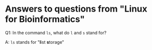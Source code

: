 # Answers to questions from "Linux for Bioinformatics"

Q1: In the command `ls`, what do `l` and `s` stand for? 

A: `ls` stands for "**l**ist **s**torage"





